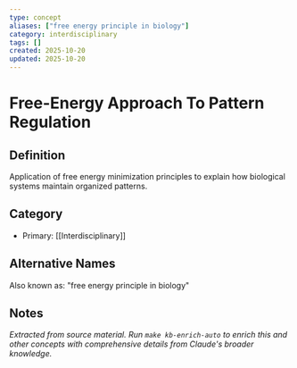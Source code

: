 ```yaml
---
type: concept
aliases: ["free energy principle in biology"]
category: interdisciplinary
tags: []
created: 2025-10-20
updated: 2025-10-20
---
```


# Free-Energy Approach To Pattern Regulation

## Definition

Application of free energy minimization principles to explain how biological systems maintain organized patterns.

## Category

- Primary: [[Interdisciplinary]]

## Alternative Names

Also known as: "free energy principle in biology"

## Notes

*Extracted from source material. Run `make kb-enrich-auto` to enrich this and other concepts with comprehensive details from Claude's broader knowledge.*
